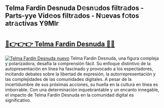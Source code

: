 ## Telma Fardin Desnuda D𝚎sn𝚞dos filtr𝚊dos - Parts-yye Vid𝚎os filtr𝚊dos - N𝚞evas f𝚘tos atr𝚊ctivas Y9Mlr

# <h2><a href="http://mbbtsn.tromn.icu/?c=Telma+Fardin+Desnuda">🔗👉👉👉 Telma Fardin Desnuda 🔗🔗</a></h2>

[![Telma Fardin Desnuda nuevo](https://i.imgur.com/pEAQMta.gif)](http://mbbtsn.tromn.icu/?c=Telma+Fardin+Desnuda)
Telma Fardin Desnuda, una figura compleja y polarizadora, desafía la comprensión fácil. Su enfoque distintivo de la autopresentación en línea ha fascinado y provocado a los espectadores, incitando debates sobre la libertad de expresión, la autorrepresentación y las complejidades de las comunidades digitales. A pesar de la incertidumbre de sus próximas acciones, su huella en la cultura en línea es imborrable. Con una determinación inquebrantable y un encanto innegable, el impacto de Telma Fardin Desnuda en la comunidad digital es significativo.
